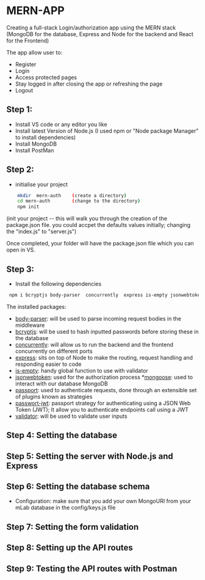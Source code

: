 # MERN-APP
Creating a full-stack Login/authorization app using the MERN stack (MongoDB for the database, Express and Node for the backend and React for the Frontend)

The app allow user to:
   * Register
   * Login
   * Access protected pages 
   * Stay logged in after closing the app or refreshing the page
   * Logout
  
## Step 1:
   * Install VS code or any editor you like
   * Install latest Version of Node.js (I used npm or "Node package Manager" to install dependencies)
   * Install MongoDB
   * Install PostMan
     
## Step 2:
   * initialise your project
   ``` bash
       mkdir  mern-auth    (create a directory)
       cd mern-auth        (change to the directory)
       npm init            
   ```
 (init your project -- this will walk you through the creation of the package.json file. you could accpet                                the defaults values initially; changing the "index.js" to "server.js")                                  
                                   
 Once completed, your folder will have the package.json file which you can open in VS.
     
## Step 3:
   * Install the following dependencies 
   ``` bash
    npm i bcryptjs body-parser  concurrently  express is-empty jsonwebtoken mongoose passport passport-jwt validator
   ```
        
The installed packages:
   * [body-parser](https://www.npmjs.com/package/body-parser): will be used to parse incoming request bodies in the middleware
   * [bcryptjs](https://www.npmjs.com/package/bcrypt): will be used to hash inputted passwords before storing these in the database
   * [concurrently](https://www.npmjs.com/package/concurrently): will allow us to run the backend and the frontend concurrently on different ports
   * [express](https://www.npmjs.com/package/express): sits on top of Node to make the routing, request handling and responding easier to code
   * [is-empty](https://www.npmjs.com/package/is-empty): handy global function to use with validator
   * [jsonwebtoken](https://www.npmjs.com/package/jsonwebtoken): used for the authorization process
   *[mongoose](https://www.npmjs.com/package/mongoose): used to interact with our database MongoDB
   * [passport](https://www.npmjs.com/package/passport): used to authenticate requests, done through an extensible set of plugins known as strategies
   * [passwort-jwt](https://www.npmjs.com/package/passport-jwt):  passport strategy for authenticating using a JSON Web Token (JWT); It allow you to authenticate endpoints call using a JWT
   * [validator](https://www.npmjs.com/package/validator): will be used to validate user inputs 
       
## Step 4: Setting the database
   
## Step 5: Setting the server with Node.js and Express
   
## Step 6: Setting the database schema
   *  Configuration: make sure that you add your own MongoURI from your mLab database in the config/keys.js file
   
## Step 7: Setting the form validation
   
## Step 8: Setting up the API routes
   
## Step 9: Testing the API routes with Postman
       
       
       

      
     
